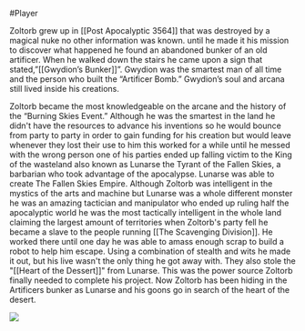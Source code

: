 #Player

Zoltorb grew up in [[Post Apocalyptic 3564]] that was destroyed by a magical nuke no other information was known. until he made it his mission to discover what happened he found an abandoned bunker of an old artificer. When he walked down the stairs he came upon a sign that stated,”[[Gwydion’s Bunker]]”. Gwydion was the smartest man of all time and the person who built the “Artificer Bomb.” Gwydion’s soul and arcana still lived inside his creations. 

Zoltorb became the most knowledgeable on the arcane and the history of the  “Burning Skies Event.” Although he was the smartest in the land he didn't have the resources to advance his inventions so he would bounce from party to party in order to gain funding for his creation but would leave whenever they lost their use to him this worked for a while until he messed with the wrong person one of his parties ended up falling victim to the King of the wasteland also known as Lunarse the Tyrant of the Fallen Skies, a barbarian who took advantage of the apocalypse. Lunarse was able to create The Fallen Skies Empire. Although Zoltorb was intelligent in the mystics of the arts and machine but Lunarse was a whole different monster he was an amazing tactician and manipulator who ended up ruling half the apocalyptic world he was the most tactically intelligent in the whole land claiming the largest amount of territories when Zoltorb's party fell he became a slave to the people running [[The Scavenging Division]]. He worked there until one day he was able to amass enough scrap to build a robot to help him escape. Using a combination of stealth and wits he made it out, but his live wasn't the only thing he got away with. They also stole the "[[Heart of the Dessert]]" from Lunarse. This was the power source Zoltorb finally needed to complete his project. Now Zoltorb has been hiding in the Artificers bunker as Lunarse and his goons go in search of the heart of the desert.

![](https://cdn.discordapp.com/attachments/1043231796369838130/1044462113428611102/unknown.png)